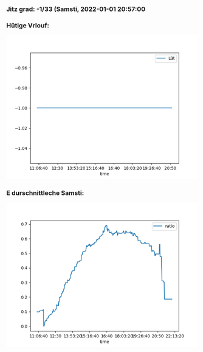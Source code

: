 ### Jitz grad: -1/33 (Samsti, 2022-01-01 20:57:00

### Hütige Vrlouf:
![Graph](Today.png)

### E durschnittleche Samsti:
![Graph](Samsti.png)